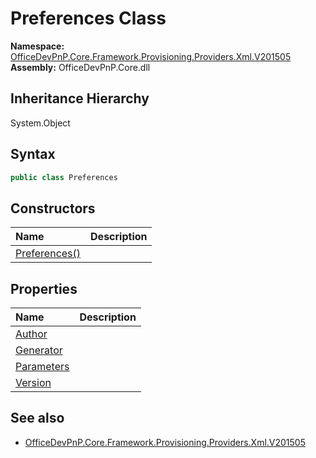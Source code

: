 # Preferences Class
  

**Namespace:** [OfficeDevPnP.Core.Framework.Provisioning.Providers.Xml.V201505](OfficeDevPnP.Core.Framework.Provisioning.Providers.Xml.V201505.md)  
**Assembly:** OfficeDevPnP.Core.dll  
## Inheritance Hierarchy
System.Object  
## Syntax
```C#
public class Preferences
```
## Constructors
|**Name**|**Description**|
|:-----|:-----|
| [Preferences()](OfficeDevPnP.Core.Framework.Provisioning.Providers.Xml.V201505.Preferences.ctor1.md) |  
## Properties
|**Name**|**Description**|
|:-----|:-----|
| [Author](OfficeDevPnP.Core.Framework.Provisioning.Providers.Xml.V201505.Preferences.Author.md) | 
| [Generator](OfficeDevPnP.Core.Framework.Provisioning.Providers.Xml.V201505.Preferences.Generator.md) | 
| [Parameters](OfficeDevPnP.Core.Framework.Provisioning.Providers.Xml.V201505.Preferences.Parameters.md) | 
| [Version](OfficeDevPnP.Core.Framework.Provisioning.Providers.Xml.V201505.Preferences.Version.md) | 
## See also
- [OfficeDevPnP.Core.Framework.Provisioning.Providers.Xml.V201505](OfficeDevPnP.Core.Framework.Provisioning.Providers.Xml.V201505.md)
